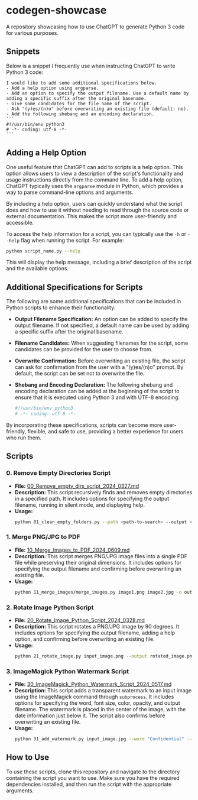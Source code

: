 # codegen-showcase

A repository showcasing how to use ChatGPT to generate Python 3 code for various purposes.

## Snippets

Below is a snippet I frequently use when instructing ChatGPT to write Python 3 code:

~~~
I would like to add some additional specifications below.
- Add a help option using argparse.
- Add an option to specify the output filename. Use a default name by adding a specific suffix after the original basename.
- Give some candidates for the file name of the script.
- Ask "(y)es/(n)o" before overwriting an existing file (default: no). 
- Add the following shebang and an encoding declaration.
```
#!/usr/bin/env python3
# -*- coding: utf-8 -*-
```
~~~

## Adding a Help Option

One useful feature that ChatGPT can add to scripts is a help option. This option allows users to view a description of the script's functionality and usage instructions directly from the command line. To add a help option, ChatGPT typically uses the `argparse` module in Python, which provides a way to parse command-line options and arguments.

By including a help option, users can quickly understand what the script does and how to use it without needing to read through the source code or external documentation. This makes the script more user-friendly and accessible.

To access the help information for a script, you can typically use the `-h` or `--help` flag when running the script. For example:

```bash
python script_name.py --help
```

This will display the help message, including a brief description of the script and the available options.

## Additional Specifications for Scripts

The following are some additional specifications that can be included in Python scripts to enhance their functionality:

- **Output Filename Specification:** An option can be added to specify the output filename. If not specified, a default name can be used by adding a specific suffix after the original basename.

- **Filename Candidates:** When suggesting filenames for the script, some candidates can be provided for the user to choose from.

- **Overwrite Confirmation:** Before overwriting an existing file, the script can ask for confirmation from the user with a "(y)es/(n)o" prompt. By default, the script can be set not to overwrite the file.

- **Shebang and Encoding Declaration:** The following shebang and encoding declaration can be added at the beginning of the script to ensure that it is executed using Python 3 and with UTF-8 encoding:

  ```python
  #!/usr/bin/env python3
  # -*- coding: utf-8 -*-
  ```

By incorporating these specifications, scripts can become more user-friendly, flexible, and safe to use, providing a better experience for users who run them.

## Scripts

### 0. Remove Empty Directories Script

- **File:** [00_Remove_empty_dirs_script_2024_0327.md](00_Remove_empty_dirs_script_2024_0327.md)
- **Description:** This script recursively finds and removes empty directories in a specified path. It includes options for specifying the output filename, running in silent mode, and displaying help.
- **Usage:**
  ```bash
  python 01_clean_empty_folders.py --path <path-to-search> --output <output-file> --silent
  ```

### 1. Merge PNG/JPG to PDF

- **File:** [10_Merge_Images_to_PDF_2024_0609.md](10_Merge_Images_to_PDF_2024_0609.md)
- **Description:** This script merges PNG/JPG image files into a single PDF file while preserving their original dimensions. It includes options for specifying the output filename and confirming before overwriting an existing file.
- **Usage:**
  ```bash
  python 11_merge_images/merge_images.py image1.png image2.jpg -o output.pdf
  ```

### 2. Rotate Image Python Script

- **File:** [20_Rotate_Image_Python_Script_2024_0328.md](20_Rotate_Image_Python_Script_2024_0328.md)
- **Description:** This script rotates a PNG/JPG image by 90 degrees. It includes options for specifying the output filename, adding a help option, and confirming before overwriting an existing file.
- **Usage:**
  ```bash
  python 21_rotate_image.py input_image.png --output rotated_image.png
  ```

### 3. ImageMagick Python Watermark Script

- **File:** [30_ImageMagick_Python_Watermark_Script_2024_0517.md](30_ImageMagick_Python_Watermark_Script_2024_0517.md)
- **Description:** This script adds a transparent watermark to an input image using the ImageMagick command through `subprocess`. It includes options for specifying the word, font size, color, opacity, and output filename. The watermark is placed in the center of the image, with the date information just below it. The script also confirms before overwriting an existing file.
- **Usage:**
  ```bash
  python 31_add_watermark.py input_image.jpg --word "Confidential" --size 120 --color "rgba(0, 0, 0, 0.5)" --output output_image.jpg
  ```

## How to Use

To use these scripts, clone this repository and navigate to the directory containing the script you want to use. Make sure you have the required dependencies installed, and then run the script with the appropriate arguments.
